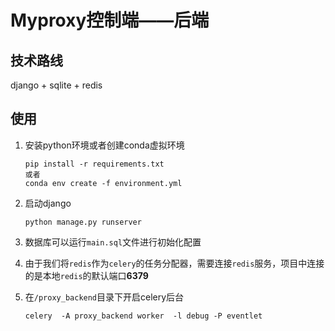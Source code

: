 # Myproxy控制端——后端

## 技术路线

django + sqlite + redis

## 使用

1. 安装python环境或者创建conda虚拟环境

   ```
   pip install -r requirements.txt
   或者
   conda env create -f environment.yml
   ```

2. 启动django

   ```
   python manage.py runserver
   ```

3. 数据库可以运行`main.sql`文件进行初始化配置

4. 由于我们将`redis`作为`celery`的任务分配器，需要连接`redis`服务，项目中连接的是本地`redis`的默认端口**6379**

5. 在`/proxy_backend`目录下开启celery后台

   ```
   celery  -A proxy_backend worker  -l debug -P eventlet
   ```

   